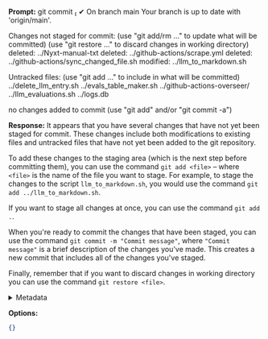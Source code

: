**Prompt:**
git commit                                                                                                                            ✔ 
On branch main
Your branch is up to date with 'origin/main'.

Changes not staged for commit:
  (use "git add/rm <file>..." to update what will be committed)
  (use "git restore <file>..." to discard changes in working directory)
        deleted:    ../Nyxt-manual-txt
        deleted:    ../github-actions/scrape.yml
        deleted:    ../github-actions/sync_changed_file.sh
        modified:   ../llm_to_markdown.sh

Untracked files:
  (use "git add <file>..." to include in what will be committed)
        ../delete_llm_entry.sh
        ../evals_table_maker.sh
        ../github-actions-overseer/
        ../llm_evaluations.sh
        ../logs.db

no changes added to commit (use "git add" and/or "git commit -a")

**Response:**
It appears that you have several changes that have not yet been staged for commit. These changes include both modifications to existing files and untracked files that have not yet been added to the git repository.

To add these changes to the staging area (which is the next step before committing them), you can use the command `git add <file>` – where `<file>` is the name of the file you want to stage. For example, to stage the changes to the script `llm_to_markdown.sh`, you would use the command `git add ../llm_to_markdown.sh`.

If you want to stage all changes at once, you can use the command `git add .`.

When you're ready to commit the changes that have been staged, you can use the command `git commit -m "Commit message"`, where `"Commit message"` is a brief description of the changes you've made. This creates a new commit that includes all of the changes you've staged.

Finally, remember that if you want to discard changes in working directory you can use the command `git restore <file>`.

<details><summary>Metadata</summary>

- Duration: 28829 ms
- Datetime: 2023-11-02T14:11:58.359886
- Model: gpt-4-0613

</details>

**Options:**
```json
{}
```

